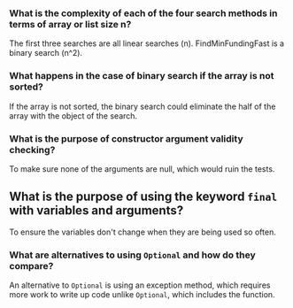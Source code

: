 ### What is the complexity of each of the four search methods in terms of array or list size n?

The first three searches are all linear searches (n).  FindMinFundingFast is a binary search (n^2).


### What happens in the case of binary search if the array is not sorted?

If the array is not sorted, the binary search could eliminate the half of the array with the object of the search.


### What is the purpose of constructor argument validity checking?

To make sure none of the arguments are null, which would ruin the tests.


## What is the purpose of using the keyword `final` with variables and arguments?

To ensure the variables don't change when they are being used so often.


### What are alternatives to using `Optional` and how do they compare?

An alternative to `Optional` is using an exception method, which requires more work to write up code unlike `Optional`, which includes the function.